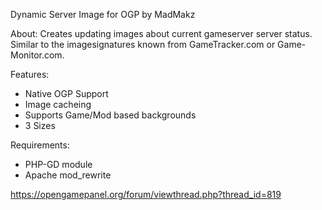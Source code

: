 Dynamic Server Image for OGP by MadMakz

About:
Creates updating images about current gameserver server status.
Similar to the imagesignatures known from GameTracker.com or Game-Monitor.com.

Features:
- Native OGP Support
- Image cacheing
- Supports Game/Mod based backgrounds
- 3 Sizes

Requirements:
- PHP-GD module
- Apache mod_rewrite

https://opengamepanel.org/forum/viewthread.php?thread_id=819
